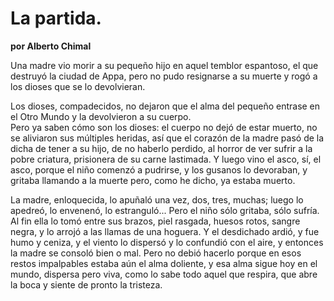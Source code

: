 # La partida.

**por Alberto Chimal**

Una madre vio morir a su pequeño hijo en aquel temblor espantoso, el
que destruyó la ciudad de Appa, pero no pudo resignarse a su muerte y
rogó a los dioses que se lo devolvieran.

Los dioses, compadecidos, no dejaron que el alma del pequeño entrase en
el Otro Mundo y la devolvieron a su cuerpo.  
Pero ya saben cómo son los
dioses: el cuerpo no dejó de estar muerto, no se aliviaron sus
múltiples heridas, así que el corazón de la madre pasó de la dicha de
tener a su hijo, de no haberlo perdido, al horror de ver sufrir a la
pobre criatura, prisionera de su carne lastimada. Y luego vino el asco,
sí, el asco, porque el niño comenzó a pudrirse, y los gusanos lo
devoraban, y gritaba llamando a la muerte pero, como he dicho, ya
estaba muerto.

La madre, enloquecida, lo apuñaló una vez, dos, tres, muchas; luego lo
apedreó, lo envenenó, lo estranguló... Pero el niño sólo gritaba, sólo
sufría.  
Al fin ella lo tomó entre sus brazos, piel rasgada, huesos
rotos, sangre negra, y lo arrojó a las llamas de una hoguera. Y el
desdichado ardió, y fue humo y ceniza, y el viento lo dispersó y lo
confundió con el aire, y entonces la madre se consoló bien o mal. Pero
no debió hacerlo porque en esos restos impalpables estaba aún el alma
doliente, y esa alma sigue hoy en el mundo, dispersa pero viva, como lo
sabe todo aquel que respira, que abre la boca y siente de pronto la
tristeza.